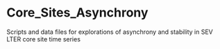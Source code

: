 # Core_Sites_Asynchrony
Scripts and data files for explorations of asynchrony and stability in SEV LTER core site time series
